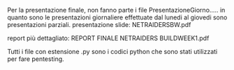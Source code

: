 Per la presentazione finale, non fanno parte i file PresentazioneGiorno..... in quanto sono le presentazioni giornaliere effettuate dal lunedi al giovedi sono presentazioni parziali. 
presentazione slide: NETRAIDERSBW.pdf


report più dettagliato: REPORT FINALE NETRAIDERS BUILDWEEK1.pdf


Tutti i file con estensione .py sono i codici python che sono stati utilizzati per fare pentesting.
